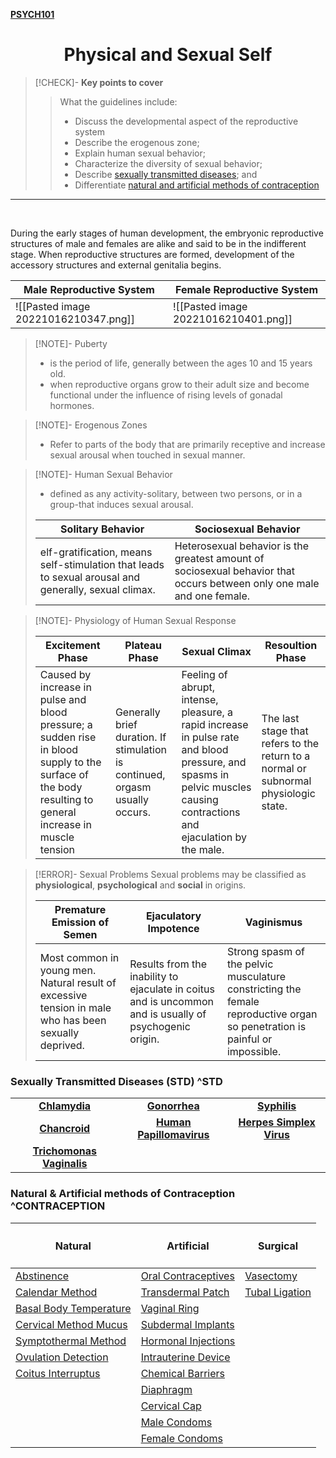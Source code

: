 **[PSYCH101](PSYCH101.md#^PSYCHMIDTERMch1)**

<center><h1>Physical and Sexual Self</h1></center>

>[!CHECK]- **Key points to cover**
>> What the guidelines include:
>>- Discuss the developmental aspect of the reproductive system
>>- Describe the erogenous zone;
>>- Explain human sexual behavior;
>>- Characterize the diversity of sexual behavior;
>>- Describe [sexually transmitted diseases](Sexual%20self#^STD); and
>>- Differentiate [natural and artificial methods of contraception](Sexual%20Self#^CONTRACEPTION)  

---

<br>

During the early stages of human development, the embryonic reproductive structures of male and females are alike and said to be in the indifferent stage. When reproductive structures are formed, development of the accessory structures and external genitalia begins.

| <center>Male Reproductive System</center> | <center>Female Reproductive System</center>           |
| ----------------------------------------- | ------------------------------------ |
| ![[Pasted image 20221016210347.png]]      | ![[Pasted image 20221016210401.png]] |

>[!NOTE]- Puberty
>- is the period of life, generally between the ages 10 and 15 years old. 
>- when reproductive organs grow to their adult size and become functional under the influence of rising levels of gonadal hormones.

>[!NOTE]- Erogenous Zones
>- Refer to parts of the body that are primarily receptive and increase sexual arousal when touched in sexual manner.

>[!NOTE]- Human Sexual Behavior
>- defined as any activity-solitary, between two persons, or in a group-that induces sexual arousal.
>
> | <center>**Solitary Behavior**</center> | <center>**Sociosexual Behavior**</center> |
> | ------ | ------ |
> | elf-gratification, means self-stimulation that leads to sexual arousal and generally, sexual climax. | Heterosexual behavior is the greatest amount of sociosexual behavior that occurs between only one male and one female. |

>[!NOTE]- Physiology of Human Sexual Response
>
> | <center>**Excitement Phase**</center> | <center>**Plateau Phase**</center> | <center>**Sexual Climax**</center> | <center>**Resoultion Phase**</center> |
> | --- | --- | --- | --- |
> | Caused by increase in pulse and blood pressure; a sudden rise in blood supply to the surface of the body resulting to general increase in muscle tension | Generally brief duration. If stimulation is continued, orgasm usually occurs. | Feeling of abrupt, intense, pleasure, a rapid increase in pulse rate and blood pressure, and spasms in pelvic muscles causing contractions and ejaculation by the male. | The last stage that refers to the return to a normal or subnormal physiologic state. |

>[!ERROR]- Sexual Problems
> Sexual problems may be classified as **physiological**, **psychological** and **social** in origins.
> 
> | <center>**Premature Emission of Semen**</center> | <center>**Ejaculatory Impotence**</center> | <center>**Vaginismus**</center> |
> | --- | --- | --- |
> | Most common in young men. Natural result of excessive tension in male who has been sexually deprived. | Results from the inability to ejaculate in coitus and is uncommon and is usually of psychogenic origin. | Strong spasm of the pelvic musculature constricting the female reproductive organ so penetration is painful or impossible. |

### Sexually Transmitted Diseases (STD) ^STD

|                                             |                                                                     |                                                                       |
| ------------------------------------------- | ------------------------------------------------------------------- | --------------------------------------------------------------------- |
| <center>**[Chlamydia](Chlamydia.md)**</center> | <center>**[Gonorrhea](Gonorrhea.md)**</center>                         | <center>**[Syphilis](Syphilis.md)**</center>                             |
| <center>**[Chancroid](Chancroid.md)**</center> | <center>**[Human Papillomavirus](Human%20Papillomavirus.md)**</center> | <center>**[Herpes Simplex Virus](Herpes%20Simplex%20Virus.md)**</center> |
| <center>**[Trichomonas Vaginalis](Trichomonas%20Vaginalis.md)**</center>  |                                                                     |                                                                       |

### Natural & Artificial methods of Contraception ^CONTRACEPTION

| <center><h4>**Natural**</h4></center>                         | <center>**<h4>Artificial</h4>**</center>              | <center>**<h4>Surgical</h4>**</center>      |
| ---------------------------------------------------- | -------------------------------------------- | ---------------------------------- |
| [Abstinence](Abstinence.md)                             | [Oral Contraceptives](Oral%20Contraceptives.md) | [Vasectomy](Vasectomy.md)             |
| [Calendar Method](Calendar%20Method.md)                 | [Transdermal Patch](Transdermal%20Patch.md)     | [Tubal Ligation](Tubal%20Ligation.md) |
| [Basal Body Temperature](Basal%20Body%20Temperature.md) | [Vaginal Ring](Vaginal%20Ring.md)               |                                    |
| [Cervical Method Mucus](Cervical%20Method%20Mucus.md)  | [Subdermal Implants](Subdermal%20Implants.md)   |                                    |
| [Symptothermal Method](Symptothermal%20Method.md)       | [Hormonal Injections](Hormonal%20Injections.md) |                                    |
| [Ovulation Detection](Ovulation%20Detection.md)               | [Intrauterine Device](Intrauterine%20Device.md) |                                    |
| [Coitus Interruptus](Coitus%20Interruptus.md)           | [Chemical Barriers](Chemical%20Barriers.md)     |                                    |
|                                                      | [Diaphragm](Diaphragm.md)                       |                                    |
|                                                      | [Cervical Cap](Cervical%20Cap.md)               |                                    |
|                                                      | [Male Condoms](Male%20Condoms.md)               |                                    |
|                                                      | [Female Condoms](Female%20Condoms.md)                               |                                    |

